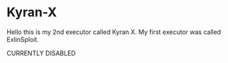# Kyran-X
Hello this is my 2nd executor called Kyran X. My first executor was called ExlinSploit.





CURRENTLY DISABLED

